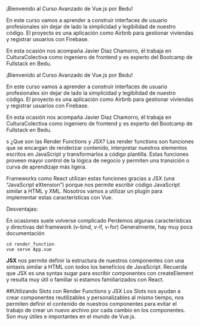 ¡Bienvenido al Curso Avanzado de Vue.js por Bedu!

En este curso vamos a aprender a construir interfaces de usuario profesionales sin dejar de lado la simplicidad y legibilidad de nuestro código. El proyecto es una aplicación como Airbnb para gestionar viviendas y registrar usuarios con Firebase.

En esta ocasión nos acompaña Javier Diaz Chamorro, él trabaja en CulturaColectiva como ingeniero de frontend y es experto del Bootcamp de Fullstack en Bedu.

¡Bienvenido al Curso Avanzado de Vue.js por Bedu!

En este curso vamos a aprender a construir interfaces de usuario profesionales sin dejar de lado la simplicidad y legibilidad de nuestro código. El proyecto es una aplicación como Airbnb para gestionar viviendas y registrar usuarios con Firebase.

En esta ocasión nos acompaña Javier Diaz Chamorro, él trabaja en CulturaColectiva como ingeniero de frontend y es experto del Bootcamp de Fullstack en Bedu.

s
¿Que son las Render Functions y JSX?
Las render functions son funciones que se encargan de renderizar contenido, interpretar nuestros elementos escritos en JavaScript y transformarlos a código plantilla. Estas funciones proveen mayor control de la lógica de negocio y permiten una transición o curva de aprendizaje más ligera.

Frameworks como React utilizan estas funciones gracias a JSX (una “JavaScript eXtension”) porque nos permite escribir código JavaScript similar a HTML y XML. Nosotros vamos a utilizar un plugin para implementar estas características con Vue.

Desventajas:

En ocasiones suele volverse complicado
Perdemos algunas características y directivas del framework (v-bind, v-if, v-for)
Generalmente, hay muy poca documentación


```
cd render_function
vue serve App.vue
```

**JSX** nos permite definir la estructura de nuestros componentes con una sintaxis similar a HTML con todos los beneficios de JavaScript. Recuerda que JSX es una syntax sugar para escribir componentes con createElement y resulta muy útil o familiar si estamos familiarizados con React.


##Utilizando Slots con Render Functions y JSX
Los Slots nos ayudan a crear componentes reutilizables y personalizables al mismo tiempo, nos permiten definir el contenido de nuestros componentes para evitar el trabajo de crear un nuevo archivo por cada cambio en los componentes. Son muy útiles e importantes en el mundo de Vue.js.